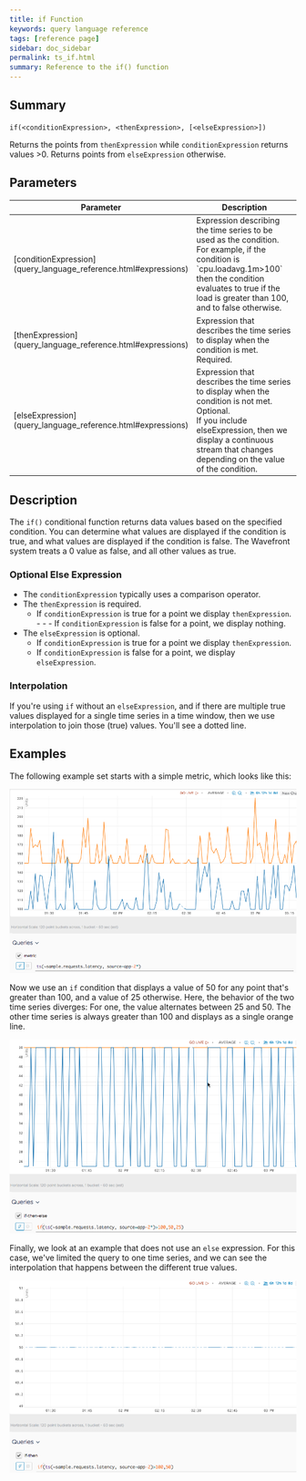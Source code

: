 ```yaml
---
title: if Function
keywords: query language reference
tags: [reference page]
sidebar: doc_sidebar
permalink: ts_if.html
summary: Reference to the if() function
---
```

## Summary
```
if(<conditionExpression>, <thenExpression>, [<elseExpression>])
```

Returns the points from `thenExpression` while `conditionExpression` returns values >0.
Returns points from `elseExpression` otherwise.

## Parameters
<table>
<tbody>
<thead>
<tr><th width="20%">Parameter</th><th width="80%">Description</th></tr>
</thead>
<tr><td markdown="span"> [conditionExpression](query_language_reference.html#expressions)</td>
<td>Expression describing the time series to be used as the condition. For example, if the condition is `cpu.loadavg.1m>100` then the condition evaluates to true if the load is greater than 100, and to false otherwise.  </td></tr>
<tr><td markdown="span"> [thenExpression](query_language_reference.html#expressions)</td>
<td>Expression that describes the time series to display when the condition is met. Required. </td></tr>
<tr><td markdown="span"> [elseExpression](query_language_reference.html#expressions)</td>
<td>Expression that describes the time series to display when the condition is not met. Optional. <br />
If you include elseExpression, then we display a continuous stream that changes depending on the value of the condition. </td></tr>
</tbody>
</table>

## Description
The `if()` conditional function returns data values based on the specified condition. You can determine what values are displayed if the condition is true, and what values are displayed if the condition is false. The Wavefront system treats a 0 value as false, and all other values as true.

### Optional Else Expression

* The `conditionExpression` typically uses a comparison operator.
* The `thenExpression` is required.
  - If `conditionExpression` is true for a point we display `thenExpression`. - - - If `conditionExpression` is false for a point, we display nothing.
* The `elseExpression` is optional.
  - If `conditionExpression` is true for a point we display `thenExpression`.
  - If `conditionExpression` is false for a point, we display `elseExpression`.

### Interpolation

If you're using `if` without an `elseExpression`, and if there are multiple true values displayed for a single time series in a time window, then we use interpolation to join those (true) values. You'll see a dotted line.

## Examples

The following example set starts with a simple metric, which looks like this:

![if metric](images/ts_if_metric.png)

Now we use an `if` condition that displays a value of 50 for any point that's greater than 100, and a value of 25 otherwise. Here, the behavior of the two time series diverges: For one, the value alternates between 25 and 50. The other time series is always greater than 100 and displays as a single orange line.

![if then else](images/ts_if_then_else.png)

Finally, we look at an example that does not use an `else` expression. For this case, we've limited the query to one time series, and we can see the interpolation that happens between the different true values.

![if then](images/ts_if_then.png)
